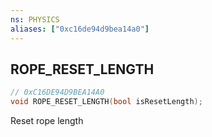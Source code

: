 ```yaml
---
ns: PHYSICS
aliases: ["0xc16de94d9bea14a0"]
---
```

## ROPE_RESET_LENGTH

```c
// 0xC16DE94D9BEA14A0
void ROPE_RESET_LENGTH(bool isResetLength);
```

Reset rope length

